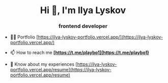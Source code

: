 <h1 align="center">Hi 👋, I'm Ilya Lyskov</h1>
<h3 align="center">frontend developer</h3>

- 👨‍💻 Portfolio [https://ilya-lyskov-portfolio.vercel.app/](https://ilya-lyskov-portfolio.vercel.app/)

- 📫 How to reach me **[https://t.me/playbo1](https://t.me/playbo1)**

- 📄 Know about my experiences [https://ilya-lyskov-portfolio.vercel.app/resume](https://ilya-lyskov-portfolio.vercel.app/resume)
  
